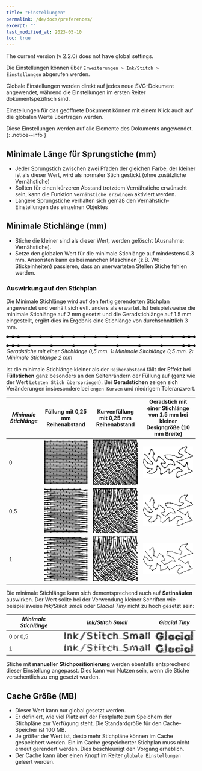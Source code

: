 ```yaml
---
title: "Einstellungen"
permalink: /de/docs/preferences/
excerpt: ""
last_modified_at: 2023-05-10
toc: true
---
```

The current version (v 2.2.0) does not have global settings.

Die Einstellungen können über `Erweiterungen > Ink/Stitch > Einstellungen` abgerufen werden.

Globale Einstellungen werden direkt auf jedes neue SVG-Dokument angewendet, während die Einstellungen im ersten Reiter dokumentspezifisch sind.

Einstellungen für das geöffnete Dokument können mit einem Klick auch auf die globalen Werte übertragen werden.

Diese Einstellungen werden auf alle Elemente des Dokuments angewendet.
{: .notice--info }

## Minimale Länge für Sprungstiche (mm)

* Jeder Sprungstich zwischen zwei Pfaden der gleichen Farbe, der kleiner ist als dieser Wert, wird als normaler Stich gestickt (ohne zusätzliche Vernähstiche)
* Sollten für einen kürzeren Abstand trotzdem Vernähstiche erwünscht sein, kann die Funktion `Vernähstiche erzwingen` aktiviert werden.
* Längere Sprungstiche verhalten sich gemäß den Vernähstich-Einstellungen des einzelnen Objektes

## Minimale Stichlänge (mm)

* Stiche die kleiner sind als dieser Wert, werden gelöscht (Ausnahme: Vernähstiche).
* Setze den globalen Wert für die minimale Stichlänge auf mindestens 0.3 mm. Ansonsten kann es bei manchen Maschinen (z.B. W6-Stickeinheiten) passieren, dass an unerwarteten Stellen Stiche fehlen werden.

### Auswirkung auf den Stichplan

Die Minimale Stichlänge wird auf den fertig gerenderten Stichplan angewendet und verhält sich evtl. anders als erwartet. Ist beispielsweise die minimale Stichlänge auf 2 mm gesetzt und die Geradstichlänge auf 1.5 mm eingestellt, ergibt dies im Ergebnis eine Stichlänge von durchschnittlich 3 mm.

![simulation](/assets/images/docs/preference_msl_paths.png)
*Geradstiche mit einer Sitchlänge 0,5 mm. 1: Minimale Sitchlänge 0,5 mm. 2: Minimale Stichlänge 2 mm*

Ist die minimale Stichlänge kleiner als der `Reihenabstand` fällt der Effekt bei **Füllstichen** ganz besonders an den Seitenrändern der Füllung auf (ganz wie der Wert `Letzten Stich überspringen`).
Bei **Geradstichen** zeigen sich Veränderungen insbesondere bei `engen Kurven` und niedrigem Toleranzwert.

*Minimale Stichlänge* | Füllung mit 0,25 mm Reihenabstand | Kurvenfüllung mit 0,25 mm Reihenabstand | Geradstich mit einer Stichlänge von 1.5 mm bei kleiner Designgröße (10 mm Breite)
---|---|---|---
0   |![square 0](/assets/images/docs/preference_fill_0.png)     |![square 0](/assets/images/docs/preference_guided_0.png)     |![running_0](/assets/images/docs/preference_running_stitch_0.png)
0,5 |![square 0.5](/assets/images/docs/preference_fill_half.png)|![square 0.5](/assets/images/docs/preference_guided_half.png)|![running_0](/assets/images/docs/preference_running_stitch_half.png)
1   |![square 1](/assets/images/docs/preference_fill_1.png)     |![square 1](/assets/images/docs/preference_guided_1.png)     |![running_0](/assets/images/docs/preference_running_stitch_1.png)

Die minimale Stichlänge kann sich dementsprechend auch auf **Satinsäulen** auswirken. Der Wert sollte bei der Verwendung kleiner Schriften wie beispielsweise *Ink/Stitch small* oder *Glacial Tiny* nicht zu hoch gesetzt sein:

*Minimale Stichlänge* | *Ink/Stitch Small* | *Glacial Tiny*
---|---|---
0 or 0,5 |![ink_stitch_O](/assets/images/docs/preference_ink_small_0.png)|![glacial_O](/assets/images/docs/preference_glacial_0.png)
1        |![ink_stitch_1](/assets/images/docs/preference_ink_small_1.png)|![glacial_1](/assets/images/docs/preference_glacial_1.png)

Stiche mit **manueller Stichpositionierung** werden ebenfalls entsprechend dieser Einstellung angepasst. Dies kann von Nutzen sein, wenn die Stiche versehentlich zu eng gesetzt wurden.

## Cache Größe (MB)

* Dieser Wert kann nur global gesetzt werden.
* Er definiert, wie viel Platz auf der Festplatte zum Speichern der Stichpläne zur Verfügung steht.
  Die Standardgröße für den Cache-Speicher ist 100 MB.
* Je größer der Wert ist, desto mehr Stichpläne können im Cache gespeichert werden.
  Ein im Cache gespeicherter Stichplan muss nicht erneut gerendert werden. Dies beschleunigt den Vorgang erheblich.
* Der Cache kann über einen Knopf im Reiter `globale Einstellungen` geleert werden.
